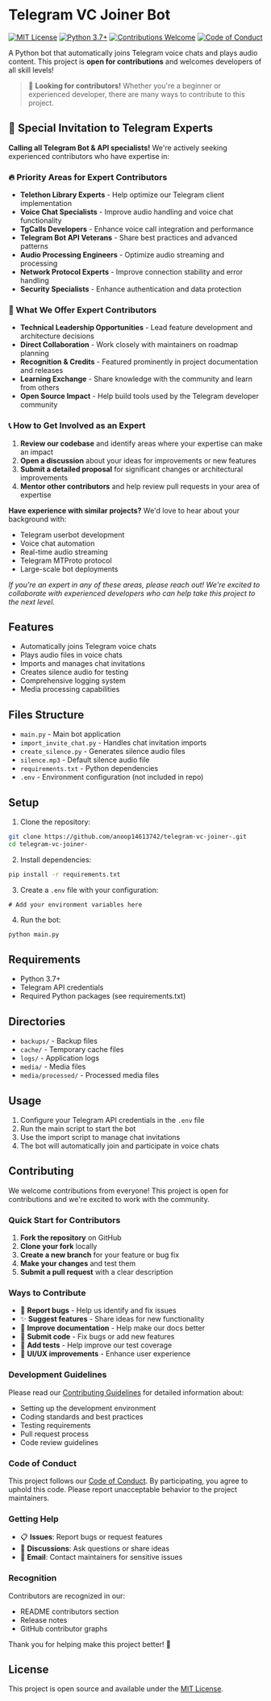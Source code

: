 # Telegram VC Joiner Bot

[![MIT License](https://img.shields.io/badge/License-MIT-green.svg)](https://choosealicense.com/licenses/mit/)
[![Python 3.7+](https://img.shields.io/badge/python-3.7+-blue.svg)](https://www.python.org/downloads/)
[![Contributions Welcome](https://img.shields.io/badge/contributions-welcome-brightgreen.svg?style=flat)](CONTRIBUTING.md)
[![Code of Conduct](https://img.shields.io/badge/code%20of-conduct-ff69b4.svg?style=flat)](CODE_OF_CONDUCT.md)

A Python bot that automatically joins Telegram voice chats and plays audio content. This project is **open for contributions** and welcomes developers of all skill levels!

> 🚀 **Looking for contributors!** Whether you're a beginner or experienced developer, there are many ways to contribute to this project.

## 🎯 Special Invitation to Telegram Experts

**Calling all Telegram Bot & API specialists!** We're actively seeking experienced contributors who have expertise in:

### 🔥 Priority Areas for Expert Contributors

- **Telethon Library Experts** - Help optimize our Telegram client implementation
- **Voice Chat Specialists** - Improve audio handling and voice chat functionality
- **TgCalls Developers** - Enhance voice call integration and performance
- **Telegram Bot API Veterans** - Share best practices and advanced patterns
- **Audio Processing Engineers** - Optimize audio streaming and processing
- **Network Protocol Experts** - Improve connection stability and error handling
- **Security Specialists** - Enhance authentication and data protection

### 🌟 What We Offer Expert Contributors

- **Technical Leadership Opportunities** - Lead feature development and architecture decisions
- **Direct Collaboration** - Work closely with maintainers on roadmap planning
- **Recognition & Credits** - Featured prominently in project documentation and releases
- **Learning Exchange** - Share knowledge with the community and learn from others
- **Open Source Impact** - Help build tools used by the Telegram developer community

### 📞 How to Get Involved as an Expert

1. **Review our codebase** and identify areas where your expertise can make an impact
2. **Open a discussion** about your ideas for improvements or new features
3. **Submit a detailed proposal** for significant changes or architectural improvements
4. **Mentor other contributors** and help review pull requests in your area of expertise

**Have experience with similar projects?** We'd love to hear about your background with:
- Telegram userbot development
- Voice chat automation
- Real-time audio streaming
- Telegram MTProto protocol
- Large-scale bot deployments

*If you're an expert in any of these areas, please reach out! We're excited to collaborate with experienced developers who can help take this project to the next level.*

## Features

- Automatically joins Telegram voice chats
- Plays audio files in voice chats
- Imports and manages chat invitations
- Creates silence audio for testing
- Comprehensive logging system
- Media processing capabilities

## Files Structure

- `main.py` - Main bot application
- `import_invite_chat.py` - Handles chat invitation imports
- `create_silence.py` - Generates silence audio files
- `silence.mp3` - Default silence audio file
- `requirements.txt` - Python dependencies
- `.env` - Environment configuration (not included in repo)

## Setup

1. Clone the repository:
```bash
git clone https://github.com/anoop14613742/telegram-vc-joiner-.git
cd telegram-vc-joiner-
```

2. Install dependencies:
```bash
pip install -r requirements.txt
```

3. Create a `.env` file with your configuration:
```
# Add your environment variables here
```

4. Run the bot:
```bash
python main.py
```

## Requirements

- Python 3.7+
- Telegram API credentials
- Required Python packages (see requirements.txt)

## Directories

- `backups/` - Backup files
- `cache/` - Temporary cache files
- `logs/` - Application logs
- `media/` - Media files
- `media/processed/` - Processed media files

## Usage

1. Configure your Telegram API credentials in the `.env` file
2. Run the main script to start the bot
3. Use the import script to manage chat invitations
4. The bot will automatically join and participate in voice chats

## Contributing

We welcome contributions from everyone! This project is open for contributions and we're excited to work with the community.

### Quick Start for Contributors

1. **Fork the repository** on GitHub
2. **Clone your fork** locally
3. **Create a new branch** for your feature or bug fix
4. **Make your changes** and test them
5. **Submit a pull request** with a clear description

### Ways to Contribute

- 🐛 **Report bugs** - Help us identify and fix issues
- ✨ **Suggest features** - Share ideas for new functionality
- 📝 **Improve documentation** - Help make our docs better
- 🔧 **Submit code** - Fix bugs or add new features
- 🧪 **Add tests** - Help improve our test coverage
- 🎨 **UI/UX improvements** - Enhance user experience

### Development Guidelines

Please read our [Contributing Guidelines](CONTRIBUTING.md) for detailed information about:

- Setting up the development environment
- Coding standards and best practices
- Testing requirements
- Pull request process
- Code review guidelines

### Code of Conduct

This project follows our [Code of Conduct](CODE_OF_CONDUCT.md). By participating, you agree to uphold this code. Please report unacceptable behavior to the project maintainers.

### Getting Help

- 📋 **Issues**: Report bugs or request features
- 💬 **Discussions**: Ask questions or share ideas
- 📧 **Email**: Contact maintainers for sensitive issues

### Recognition

Contributors are recognized in our:
- README contributors section
- Release notes
- GitHub contributor graphs

Thank you for helping make this project better! 🙏

## License

This project is open source and available under the [MIT License](LICENSE).